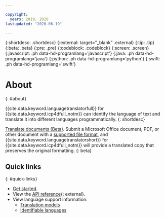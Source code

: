 ```yaml
---

copyright:
  years: 2019, 2020
lastupdated: "2020-06-19"

---
```


{:shortdesc: .shortdesc}
{:external: target="_blank" .external}
{:tip: .tip}
{:beta: .beta}
{:pre: .pre}
{:codeblock: .codeblock}
{:screen: .screen}
{:javascript: .ph data-hd-programlang='javascript'}
{:java: .ph data-hd-programlang='java'}
{:python: .ph data-hd-programlang='python'}
{:swift: .ph data-hd-programlang='swift'}

# About
{: #about}

{{site.data.keyword.languagetranslatorfull}} for {{site.data.keyword.icp4dfull_notm}} can identify the language of text and translate it into different languages programmatically.
{: shortdesc}

[Translate documents (Beta)](/docs/language-translator-data?topic=language-translator-data-document-translator-tutorial). Submit a Microsoft Office document, PDF, or other document with a [supported file format](/docs/language-translator-data?topic=language-translator-data-document-translator-tutorial#supported-file-formats), and {{site.data.keyword.languagetranslatorshort}} for {{site.data.keyword.icp4dfull_notm}} will provide a translated copy that preserves the original formatting.
{: beta}

## Quick links
{: #quick-links}

- [Get started](/docs/language-translator-data?topic=language-translator-data-gettingstarted).
- View the [API reference](https://{DomainName}/apidocs/language-translator-data){: external}.
- View language support information:
  - [Translation models](/docs/language-translator-data?topic=language-translator-data-translation-models)
  - [Identifiable languages](/docs/language-translator-data?topic=language-translator-data-identifiable-languages)

